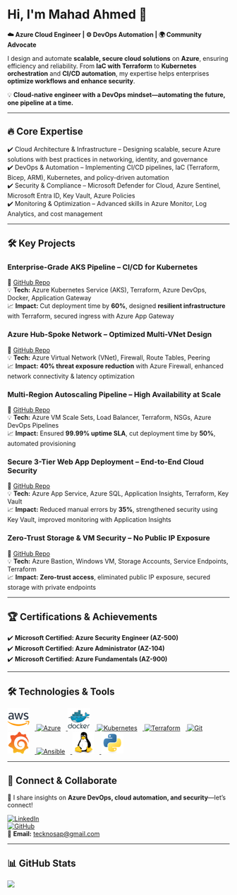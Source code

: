 # Hi, I'm Mahad Ahmed 👋

**☁️ Azure Cloud Engineer | ⚙️ DevOps Automation | 🌍 Community Advocate**  

I design and automate **scalable, secure cloud solutions** on **Azure**, ensuring efficiency and reliability. From **IaC with Terraform** to **Kubernetes orchestration** and **CI/CD automation**, my expertise helps enterprises **optimize workflows and enhance security**.  

💡 **Cloud-native engineer with a DevOps mindset—automating the future, one pipeline at a time.**  

---

## 🔥 Core Expertise  

✔️ Cloud Architecture & Infrastructure – Designing scalable, secure Azure solutions with best practices in networking, identity, and governance     
✔️ DevOps & Automation – Implementing CI/CD pipelines, IaC (Terraform, Bicep, ARM), Kubernetes, and policy-driven automation    
✔️ Security & Compliance – Microsoft Defender for Cloud, Azure Sentinel, Microsoft Entra ID, Key Vault, Azure Policies    
✔️ Monitoring & Optimization – Advanced skills in Azure Monitor, Log Analytics, and cost management      

---

## 🛠️ Key Projects  

### **Enterprise-Grade AKS Pipeline** – **CI/CD for Kubernetes**  
🔗 [GitHub Repo](https://github.com/tecknosap/enterprise-grade-aks-pipeline/tree/main/teckno)  
💡 **Tech:** Azure Kubernetes Service (AKS), Terraform, Azure DevOps, Docker, Application Gateway  
📈 **Impact:** Cut deployment time by **60%**, designed **resilient infrastructure** with Terraform, secured ingress with Azure App Gateway  

### **Azure Hub-Spoke Network** – **Optimized Multi-VNet Design**  
🔗 [GitHub Repo](https://github.com/tecknosap/Azure-Hub-Spoke-Network)  
💡 **Tech:** Azure Virtual Network (VNet), Firewall, Route Tables, Peering  
📈 **Impact:** **40% threat exposure reduction** with Azure Firewall, enhanced network connectivity & latency optimization  

### **Multi-Region Autoscaling Pipeline** – **High Availability at Scale**  
🔗 [GitHub Repo](https://github.com/tecknosap/azure-vmss-lb-ci-cd-pipeline)  
💡 **Tech:** Azure VM Scale Sets, Load Balancer, Terraform, NSGs, Azure DevOps Pipelines  
📈 **Impact:** Ensured **99.99% uptime SLA**, cut deployment time by **50%**, automated provisioning  

### **Secure 3-Tier Web App Deployment** – **End-to-End Cloud Security**  
🔗 [GitHub Repo](https://github.com/tecknosap/azure-devops-ci-cd)  
💡 **Tech:** Azure App Service, Azure SQL, Application Insights, Terraform, Key Vault  
📈 **Impact:** Reduced manual errors by **35%**, strengthened security using Key Vault, improved monitoring with Application Insights  

### **Zero-Trust Storage & VM Security** – **No Public IP Exposure**  
🔗 [GitHub Repo](https://github.com/tecknosap/Azure-storage-service-endpoint)  
💡 **Tech:** Azure Bastion, Windows VM, Storage Accounts, Service Endpoints, Terraform  
📈 **Impact:** **Zero-trust access**, eliminated public IP exposure, secured storage with private endpoints  

---

## 🏆 Certifications & Achievements  

✔️ **Microsoft Certified: Azure Security Engineer (AZ-500)**  
✔️ **Microsoft Certified: Azure Administrator (AZ-104)**  
✔️ **Microsoft Certified: Azure Fundamentals (AZ-900)**  

---

## 🛠️ Technologies & Tools  

<p align="left">
  <a href="https://aws.amazon.com" target="_blank">
    <img src="https://raw.githubusercontent.com/devicons/devicon/master/icons/amazonwebservices/amazonwebservices-original-wordmark.svg" alt="AWS" width="50" height="50" style="margin-right: 12px;"/>
  </a>
  <a href="https://azure.microsoft.com/en-in/" target="_blank">
    <img src="https://www.vectorlogo.zone/logos/microsoft_azure/microsoft_azure-icon.svg" alt="Azure" width="50" height="50" style="margin-right: 12px;"/>
  </a>
  <a href="https://www.docker.com/" target="_blank">
    <img src="https://raw.githubusercontent.com/devicons/devicon/master/icons/docker/docker-original-wordmark.svg" alt="Docker" width="50" height="50" style="margin-right: 12px;"/>
  </a>
  <a href="https://kubernetes.io" target="_blank">
    <img src="https://www.vectorlogo.zone/logos/kubernetes/kubernetes-icon.svg" alt="Kubernetes" width="50" height="50" style="margin-right: 12px;"/>
  </a>
  <a href="https://www.terraform.io/" target="_blank">
    <img src="https://cdn.jsdelivr.net/gh/devicons/devicon/icons/terraform/terraform-original-wordmark.svg" alt="Terraform" width="50" height="50" style="margin-right: 12px;"/>
  </a>
  <a href="https://git-scm.com/" target="_blank">
    <img src="https://www.vectorlogo.zone/logos/git-scm/git-scm-icon.svg" alt="Git" width="50" height="50" style="margin-right: 12px;"/>
  </a>
  <a href="https://grafana.com/" target="_blank">
    <img src="https://raw.githubusercontent.com/devicons/devicon/master/icons/grafana/grafana-original.svg" alt="Grafana" width="50" height="50" style="margin-right: 12px;"/>
  </a>
  <a href="https://www.ansible.com/" target="_blank">
    <img src="https://www.vectorlogo.zone/logos/ansible/ansible-icon.svg" alt="Ansible" width="50" height="50" style="margin-right: 12px;"/>
  </a>
  <a href="https://www.linux.org/" target="_blank">
    <img src="https://raw.githubusercontent.com/devicons/devicon/master/icons/linux/linux-original.svg" alt="Linux" width="50" height="50" style="margin-right: 12px;"/>
  </a>
  <a href="https://www.python.org/" target="_blank">
    <img src="https://raw.githubusercontent.com/devicons/devicon/master/icons/python/python-original.svg" alt="Python" width="50" height="50"/>
  </a>
</p>

---

## 🔗 Connect & Collaborate  

📌 I share insights on **Azure DevOps, cloud automation, and security**—let’s connect!  

[![LinkedIn](https://img.shields.io/badge/LinkedIn-Connect-blue?style=flat&logo=linkedin)](https://www.linkedin.com/in/mahadahmed05)  
[![GitHub](https://img.shields.io/badge/GitHub-Portfolio-black?style=flat&logo=github)](https://github.com/tecknosap)  
📧 **Email:** tecknosap@gmail.com  

---

## 📊 GitHub Stats  

<img src="https://github-readme-stats.vercel.app/api/top-langs/?username=tecknosap&layout=compact" width="500px"/>
